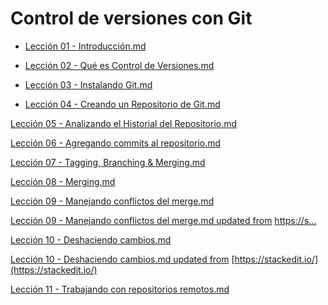# Control de versiones con Git

 - [Lección 01 - Introducción.md](https://github.com/achamizoch/axity-git-internal-training/blob/master/Lecci%C3%B3n%2001%20-%20Introducci%C3%B3n.md "Lección 01 - Introducción.md")

 - [Lección 02 - Qué es Control de Versiones.md](https://github.com/achamizoch/axity-git-internal-training/blob/master/Lecci%C3%B3n%2002%20-%20Qu%C3%A9%20es%20Control%20de%20Versiones.md "Lección 02 - Qué es Control de Versiones.md")

 - [Lección 03 - Instalando Git.md](https://github.com/achamizoch/axity-git-internal-training/blob/master/Lecci%C3%B3n%2003%20-%20Instalando%20Git.md "Lección 03 - Instalando Git.md")

 - [Lección 04 - Creando un Repositorio de Git.md](https://github.com/achamizoch/axity-git-internal-training/blob/master/Lecci%C3%B3n%2004%20-%20Creando%20un%20Repositorio%20de%20Git.md "Lección 04 - Creando un Repositorio de Git.md")

[Lección 05 - Analizando el Historial del Repositorio.md](https://github.com/achamizoch/axity-git-internal-training/blob/master/Lecci%C3%B3n%2005%20-%20Analizando%20el%20Historial%20del%20Repositorio.md "Lección 05 - Analizando el Historial del Repositorio.md")

[Lección 06 - Agregando commits al repositorio.md](https://github.com/achamizoch/axity-git-internal-training/blob/master/Lecci%C3%B3n%2006%20-%20Agregando%20commits%20al%20repositorio.md "Lección 06 - Agregando commits al repositorio.md")

[Lección 07 - Tagging, Branching & Merging.md](https://github.com/achamizoch/axity-git-internal-training/blob/master/Lecci%C3%B3n%2007%20-%20Tagging%2C%20Branching%20%26%20Merging.md "Lección 07 - Tagging, Branching & Merging.md")

[Lección 08 - Merging.md](https://github.com/achamizoch/axity-git-internal-training/blob/master/Lecci%C3%B3n%2008%20-%20Merging.md "Lección 08 - Merging.md")

[Lección 09 - Manejando conflictos del merge.md](https://github.com/achamizoch/axity-git-internal-training/blob/master/Lecci%C3%B3n%2009%20-%20Manejando%20conflictos%20del%20merge.md "Lección 09 - Manejando conflictos del merge.md")

[Lección 09 - Manejando conflictos del merge.md updated from](https://github.com/achamizoch/axity-git-internal-training/commit/66bcbab0ffac5135454a3d0903be350cb90303fd "Lección 09 - Manejando conflictos del merge.md updated from https://stackedit.io/") [https://s…](https://stackedit.io/)

[Lección 10 - Deshaciendo cambios.md](https://github.com/achamizoch/axity-git-internal-training/blob/master/Lecci%C3%B3n%2010%20-%20Deshaciendo%20cambios.md "Lección 10 - Deshaciendo cambios.md")

[Lección 10 - Deshaciendo cambios.md updated from](https://github.com/achamizoch/axity-git-internal-training/commit/2aafcb30edd423f09354fc781a855a25d811f63b "Lección 10 - Deshaciendo cambios.md updated from https://stackedit.io/") [https://stackedit.io/](https://stackedit.io/)

[Lección 11 - Trabajando con repositorios remotos.md](https://github.com/achamizoch/axity-git-internal-training/blob/master/Lecci%C3%B3n%2011%20-%20Trabajando%20con%20repositorios%20remotos.md "Lección 11 - Trabajando con repositorios remotos.md")
<!--stackedit_data:
eyJoaXN0b3J5IjpbLTIwNTI1MzE4MzksMTk3ODI5MjMxOV19
-->
